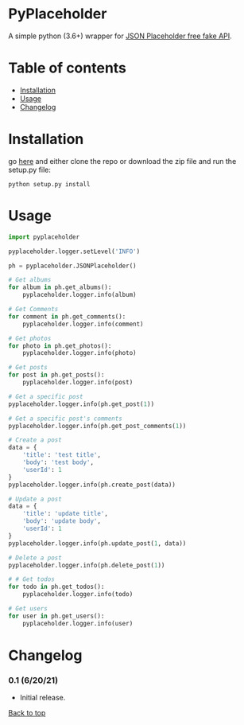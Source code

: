 # PyPlaceholder

A simple python (3.6+) wrapper for [JSON Placeholder free fake API](#https://jsonplaceholder.typicode.com/).

# Table of contents

+ [Installation](#installation)
+ [Usage](#usage)
+ [Changelog](#changelog)

# Installation

go [here](https://github.com/EricDalrymple91/pyplaceholder) and either clone the repo or download the zip file and run the setup.py file:

    python setup.py install

# Usage

```python
import pyplaceholder

pyplaceholder.logger.setLevel('INFO')

ph = pyplaceholder.JSONPlaceholder()

# Get albums
for album in ph.get_albums():
    pyplaceholder.logger.info(album)

# Get Comments
for comment in ph.get_comments():
    pyplaceholder.logger.info(comment)

# Get photos
for photo in ph.get_photos():
    pyplaceholder.logger.info(photo)

# Get posts
for post in ph.get_posts():
    pyplaceholder.logger.info(post)

# Get a specific post
pyplaceholder.logger.info(ph.get_post(1))

# Get a specific post's comments
pyplaceholder.logger.info(ph.get_post_comments(1))

# Create a post
data = {
    'title': 'test title',
    'body': 'test body',
    'userId': 1
}
pyplaceholder.logger.info(ph.create_post(data))

# Update a post
data = {
    'title': 'update title',
    'body': 'update body',
    'userId': 1
}
pyplaceholder.logger.info(ph.update_post(1, data))

# Delete a post
pyplaceholder.logger.info(ph.delete_post(1))

# # Get todos
for todo in ph.get_todos():
    pyplaceholder.logger.info(todo)

# Get users
for user in ph.get_users():
    pyplaceholder.logger.info(user)
```

# Changelog

### 0.1 (6/20/21)

- Initial release.

[Back to top](#pyplaceholder)